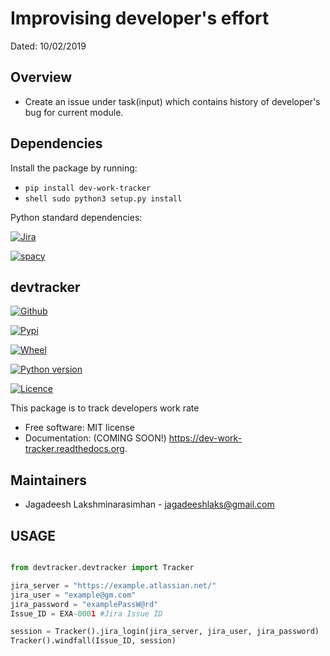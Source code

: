 
Improvising developer's effort
==============================
Dated: 10/02/2019


Overview
--------

* Create an issue under task(input) which contains history of developer's bug for current module.


Dependencies
------------

Install the package by running:

* ```pip install dev-work-tracker```
* ```shell sudo python3 setup.py install```

Python standard dependencies:

[![Jira](https://img.shields.io/badge/Python%20Package-jira-blue)](https://pypi.org/project/jira/)

[![spacy](https://img.shields.io/badge/Python%20Package-spacy-blue)](https://pypi.org/project/spacy/)


devtracker
--------------

[![Github](https://img.shields.io/badge/Dev-Github-green)](https://github.com/jagadeesh-l/dev-work-tracker)

[![Pypi](https://img.shields.io/pypi/v/dev-work-tracker.svg)](https://pypi.python.org/pypi/dev-work-tracker)

[![Wheel](https://img.shields.io/pypi/wheel/wheel)](https://pypi.python.org/pypi/dev-work-tracker)

[![Python version](https://img.shields.io/pypi/pyversions/jira-client)](https://www.python.org/downloads/release/python-370/)

[![Licence](https://img.shields.io/apm/l/vim-mode)](https://pypi.python.org/pypi/dev-work-tracker)


This package is to track developers work rate

* Free software: MIT license
* Documentation: (COMING SOON!) https://dev-work-tracker.readthedocs.org.

Maintainers
------------

* Jagadeesh Lakshminarasimhan - jagadeeshlaks@gmail.com

## USAGE

```python

from devtracker.devtracker import Tracker

jira_server = "https://example.atlassian.net/"
jira_user = "example@gm.com"
jira_password = "examplePassW@rd"
Issue_ID = EXA-0001 #Jira Issue ID

session = Tracker().jira_login(jira_server, jira_user, jira_password)
Tracker().windfall(Issue_ID, session)
```







